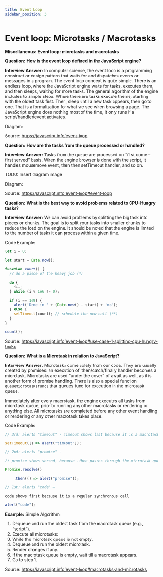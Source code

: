 ```yaml
---
title: Event Loop
sidebar_position: 3
---
```


# Event loop: Microtasks / Macrotasks

**Miscellaneous: Event loop: microtasks and macrotasks**

**Question:** **How is the event loop defined in the JavaScript engine?**

**Interview Answer:** In computer science, the event loop is a programming construct or design pattern that waits for and dispatches events or messages in a program. The event loop concept is quite simple. There is an endless loop, where the JavaScript engine waits for tasks, executes them, and then sleeps, waiting for more tasks. The general algorithm of the engine includes to simple steps. Where there are tasks execute theme, starting with the oldest task first. Then, sleep until a new task appears, then go to one. That is a formalization for what we see when browsing a page. The JavaScript engine does nothing most of the time, it only runs if a script/handler/event activates.

Diagram:

Source: <https://javascript.info/event-loop>

**Question:** **How are the tasks from the queue processed or handled?**

**Interview Answer:** Tasks from the queue are processed on “first come – first served” basis. When the engine browser is done with the script, it handles mousemove event, then then setTimeout handler, and so on.

TODO: Insert diagram image

Diagram:

Source: <https://javascript.info/event-loop#event-loop>

**Question:** **What is the best way to avoid problems related to CPU-Hungry tasks?**

**Interview Answer:** We can avoid problems by splitting the big task into pieces or chunks. The goal is to split your tasks into smaller chunks to reduce the load on the engine. It should be noted that the engine is limited to the number of tasks it can process within a given time.

Code Example:

```js
let i = 0;

let start = Date.now();

function count() {
  // do a piece of the heavy job (*)

  do {
    i++;
  } while (i % 1e6 != 0);

  if (i == 1e9) {
    alert('Done in ' + (Date.now() - start) + 'ms');
  } else {
    setTimeout(count); // schedule the new call (**)
  }
}

count();
```

Source: <https://javascript.info/event-loop#use-case-1-splitting-cpu-hungry-tasks>

**Question:** **What is a Microtask in relation to JavaScript?**

**Interview Answer:** Microtasks come solely from our code. They are usually created by promises: an execution of .then/catch/finally handler becomes a microtask. Microtasks are used “under the cover” of await as well, as it is another form of promise handling. There is also a special function `queueMicrotask(func)` that queues func for execution in the microtask queue.

Immediately after every macrotask, the engine executes all tasks from microtask queue, prior to running any other macrotasks or rendering or anything else. All microtasks are completed before any other event handling or rendering or any other macrotask takes place.

Code Example:

```js
// 3rd: alerts "timeout" - timeout shows last because it is a macrotask.

setTimeout(() => alert("timeout"));

// 2nd: alerts "promise" - 

// promise shows second, because .then passes through the microtask queue

Promise.resolve()

    .then(() => alert("promise"));

// 1st: alerts "code" – 

code shows first because it is a regular synchronous call.

alert("code");
```

**Example:** Simple Algorithm

1. Dequeue and run the oldest task from the macrotask queue (e.g., “script”).
1. Execute all microtasks:
1. While the microtask queue is not empty:
1. Dequeue and run the oldest microtask.
1. Render changes if any.
1. If the macrotask queue is empty, wait till a macrotask appears.
1. Go to step 1.

Source: <https://javascript.info/event-loop#macrotasks-and-microtasks>
